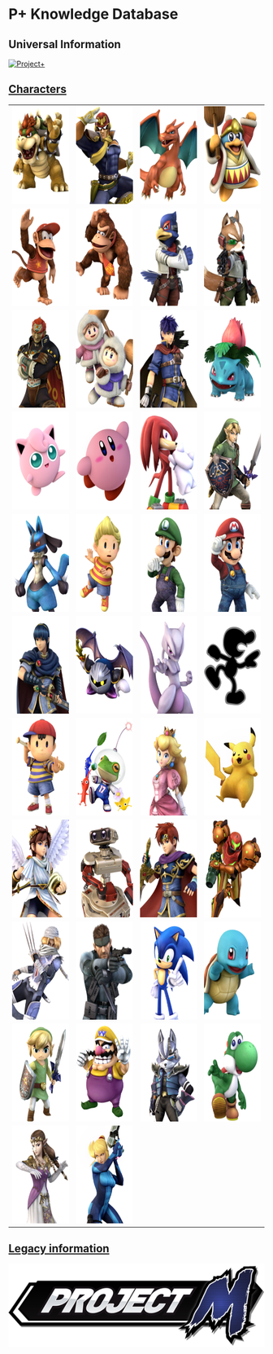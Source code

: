 # P+ Knowledge Database

## Universal Information
<a href="Universal/Universal.md"> <img src="Images/Project Plus.jpg" class="center" alt="Project+">

## Characters
<table>
    <tr>
        <td> <a href="Characters/Bowser.md"> <img src="Images/Characters/Bowser.png" style="height: 192px" alt="Bowser"></td>
        <td> <a href="Characters/Captain Falcon.md"> <img src="Images/Characters/Captain Falcon.png" style="height: 192px" alt="Captain Falcon"></td>
        <td> <a href="Characters/Charizard.md"> <img src="Images/Characters/Charizard.png" style="height: 192px" alt="Charizard"></td>
        <td> <a href="Characters/Dedede.md"> <img src="Images/Characters/Dedede.png" style="height: 192px" alt="Dedede"></td>
    </tr>
    <tr>
        <td> <a href="Characters/Diddy Kong.md"> <img src="Images/Characters/Diddy Kong.png" style="height: 192px" alt="Diddy Kong"></td>
        <td> <a href="Characters/Donkey Kong.md"> <img src="Images/Characters/Donkey Kong.png" style="height: 192px" alt="Donkey Kong"></td>
        <td> <a href="Characters/Falco.md"> <img src="Images/Characters/Falco.png" style="height: 192px" alt="Falco"></td>
        <td> <a href="Characters/Fox.md"> <img src="Images/Characters/Fox.png" style="height: 192px" alt="Fox"></td>
    </tr>
     <tr>
        <td> <a href="Characters/Ganondorf.md"> <img src="Images/Characters/Ganondorf.png" style="height: 192px" alt="Ganondorf"></td>
        <td> <a href="Characters/Ice Climbers.md"> <img src="Images/Characters/Ice Climbers.png" style="height: 192px" alt="Ice Climbers"></td>
        <td> <a href="Characters/Ike.md"> <img src="Images/Characters/Ike.png" style="height: 192px" alt="Ike"></td>
        <td> <a href="Characters/Ivysaur.md"> <img src="Images/Characters/Ivysaur.png" style="height: 192px" alt="Ivysaur"></td>
    </tr>
     <tr>
        <td> <a href="Characters/Jigglypuff.md"> <img src="Images/Characters/Jigglypuff.png" style="height: 192px" alt="Jigglypuff"></td>
        <td> <a href="Characters/Kirby.md"> <img src="Images/Characters/Kirby.png" style="height: 192px" alt="Kirby"></td>
        <td> <a href="Characters/Knuckles.md"> <img src="Images/Characters/Knuckles.png" style="height: 192px" alt="Knuckles"></td>
        <td> <a href="Characters/Link.md"> <img src="Images/Characters/Link.png" style="height: 192px" alt="Link"></td>
    </tr>
     <tr>
        <td> <a href="Characters/Lucario.md"> <img src="Images/Characters/Lucario.png" style="height: 192px" alt="Lucario"></td>
        <td> <a href="Characters/Lucas.md"> <img src="Images/Characters/Lucas.png" style="height: 192px" alt="Lucas"></td>
        <td> <a href="Characters/Luigi.md"> <img src="Images/Characters/Luigi.png" style="height: 192px" alt="Luigi"></td>
        <td> <a href="Characters/Mario.md"> <img src="Images/Characters/Mario.png" style="height: 192px" alt="Mario"></td>
    </tr>
     <tr>
        <td> <a href="Characters/Marth.md"> <img src="Images/Characters/Marth.png" style="height: 192px" alt="Marth"></td>
        <td> <a href="Characters/Meta Knight.md"> <img src="Images/Characters/Meta Knight.png" style="height: 192px" alt="Meta Knight"></td>
        <td> <a href="Characters/Mewtwo.md"> <img src="Images/Characters/Mewtwo.png" style="height: 192px" alt="Mewtwo"></td>
        <td> <a href="Characters/Mr. Game and Watch.md"> <img src="Images/Characters/Mr. Game and Watch.png" style="height: 192px" alt="Mr. Game and Watch"></td>
    </tr>
     <tr>
        <td> <a href="Characters/Ness.md"> <img src="Images/Characters/Ness.png" style="height: 192px" alt="Ness"></td>
        <td> <a href="Characters/Olimar.md"> <img src="Images/Characters/Frogimar.png" style="height: 192px" alt="Olimar"></td>
        <td> <a href="Characters/Peach.md"> <img src="Images/Characters/Peach.png" style="height: 192px" alt="Peach"></td>
        <td> <a href="Characters/Pikachu.md"> <img src="Images/Characters/Pikachu.png" style="height: 192px" alt="Pikachu"></td>
    </tr>
     <tr>
        <td> <a href="Characters/Pit.md"> <img src="Images/Characters/Pit.png" style="height: 192px" alt="Pit"></td>
        <td> <a href="Characters/ROB.md"> <img src="Images/Characters/ROB.png" style="height: 192px" alt="ROB"></td>
        <td> <a href="Characters/Roy.md"> <img src="Images/Characters/Roy.png" style="height: 192px" alt="Roy"></td>
        <td> <a href="Characters/Samus.md"> <img src="Images/Characters/Samus.png" style="height: 192px" alt="Samus"></td>
    </tr>
     <tr>
        <td> <a href="Characters/Sheik.md"> <img src="Images/Characters/Sheik.png" style="height: 192px" alt="Sheik"></td>
        <td> <a href="Characters/Snake.md"> <img src="Images/Characters/Snake.png" style="height: 192px" alt="Snake"></td>
        <td> <a href="Characters/Sonic.md"> <img src="Images/Characters/Sonic.png" style="height: 192px" alt="Sonic"></td>
        <td> <a href="Characters/Squirtle.md"> <img src="Images/Characters/Squirtle.png" style="height: 192px" alt="Squirtle"></td>
    </tr>
    <tr>
        <td> <a href="Characters/Toon Link.md"> <img src="Images/Characters/Toon Link.png" style="height: 192px" alt="Toon Link"></td>
        <td> <a href="Characters/Wario.md"> <img src="Images/Characters/Wario.png" style="height: 192px" alt="Wario"></td>
        <td> <a href="Characters/Wolf.md"> <img src="Images/Characters/Wolf.png" style="height: 192px" alt="Wolf"></td>
        <td> <a href="Characters/Yoshi.md"> <img src="Images/Characters/Yoshi.png" style="height: 192px" alt="Yoshi"></td>
    </tr>
    <tr>
        <td> <a href="Characters/Zelda.md"> <img src="Images/Characters/Zelda.png" style="height: 192px" alt="Zelda"></td>
        <td> <a href="Characters/Zero Suit Samus.md"> <img src="Images/Characters/Zero Suit Samus.png" style="height: 192px" alt="Zero Suit Samus"></td>
    </tr>
</table>

## Legacy information
<a href="Universal/Project M Legacy.md"> <img src="Images/Project M.png" class="center" alt="Project M">



